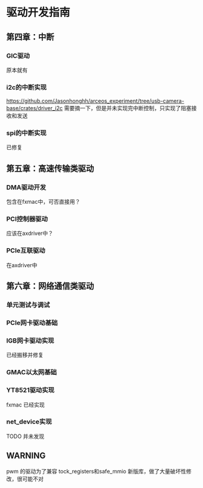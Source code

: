 # 驱动开发指南

## 第四章：中断

### GIC驱动

原本就有

### i2c的中断实现

https://github.com/Jasonhonghh/arceos_experiment/tree/usb-camera-base/crates/driver_i2c
需要摘一下，但是并未实现完中断控制，只实现了阻塞接收和发送

### spi的中断实现

已修复

## 第五章：高速传输类驱动

### DMA驱动开发

包含在fxmac中，可否直接用？

### PCI控制器驱动

应该在axdriver中？

### PCIe互联驱动

在axdriver中

## 第六章：网络通信类驱动

### 单元测试与调试

### PCIe网卡驱动基础

### IGB网卡驱动实现

已经搬移并修复

### GMAC以太网基础

### YT8521驱动实现

fxmac 已经实现

### net_device实现

TODO 并未发现

## WARNING

pwm 的驱动为了兼容 tock_registers和safe_mmio 新版库，做了大量破坏性修改，很可能不对
